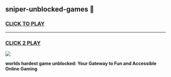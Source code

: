 
## sniper-unblocked-games 👋
<h3>
<a href="https://premium.freeplayer.one?title=sniper-unblocked-games&ref=14F">CLICK TO PLAY</a></h3>
<hr>

<h3>
<a href="https://premium.freeplayer.one?title=sniper-unblocked-games&ref=14F">CLICK 2 PLAY</a>
  
</h3>

<a href="https://premium.freeplayer.one?title=sniper-unblocked-games&ref=12F/"><img src="https://clearcache.store/games.png"></a>


**worlds hardest game unblocked: Your Gateway to Fun and Accessible Online Gaming**
